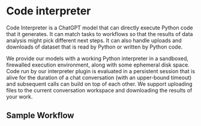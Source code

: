 # Code interpreter

Code Interpreter is a ChatGPT model that can directly execute Python code
that it generates.  It can match tasks to workflows so that
the results of data analysis might pick different next steps.
It can also handle uploads and downloads of dataset that is read by Python
or written by Python code.

We provide our models with a working Python interpreter in a sandboxed, firewalled execution environment, along with some ephemeral disk space. Code run by our interpreter plugin is evaluated in a persistent session that is alive for the duration of a chat conversation (with an upper-bound timeout) and subsequent calls can build on top of each other. We support uploading files to the current conversation workspace and downloading the results of your work.

## Sample Workflow